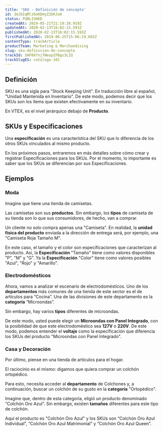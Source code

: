 ```yaml
---
title: 'SKU - Definición de concepto'
id: 3mJbIqMlz6oKDmyZ2bKJoA
status: PUBLISHED
createdAt: 2019-05-21T21:19:38.919Z
updatedAt: 2020-02-13T16:02:15.593Z
publishedAt: 2020-02-13T16:02:15.593Z
firstPublishedAt: 2019-06-25T15:06:19.665Z
contentType: trackArticle
productTeam: Marketing & Merchandising
slug: sku-definicion-de-concepto
trackId: 5AF0XfnjfWeopIFBgs3LIQ
trackSlugES: catalogo-101
---
```


## Definición

SKU es una sigla para "Stock Keeping Unit". En traducción libre al español, "Unidad Mantenida en Inventario". De este modo, podemos decir que los SKUs son los ítems que existen efectivamente en su inventario.

En VTEX, es el nivel jerárquico debajo de __Producto__.

## SKUs y Especificaciones

Una __especificación__ es una característica del SKU que lo diferencia de los otros SKUs vinculados al mismo producto.

En los próximos pasos, entraremos en más detalles sobre cómo crear y registrar Especificaciones para los SKUs. Por el momento, lo importante es saber que los SKUs se diferencian por sus Especificaciones.


## Ejemplos

### Moda

Imagine que tiene una tienda de camisetas.

Las camisetas son sus __productos__. Sin embargo, los __tipos__ de camiseta de su tienda son lo que sus consumidores, de hecho, van a comprar.

Un cliente no solo compra apenas una "Camiseta". En realidad, la __unidad física del producto__ enviada a la dirección de entrega será, por ejemplo, una "Camiseta Roja Tamaño M".
 
En este caso, el tamaño y el color son especificaciones que caracterizan al producto. Así, la __Especificación__ "Tamaño" tiene como valores disponibles "P", "M" y "G". Ya la __Especificación__ "Color" tiene como valores posibles "Azul", "Rojo" y "Amarillo". 

### Electrodomésticos

Ahora, vamos a analizar el escenario de electrodomésticos. Uno de los __departamentos__ más comunes de una tienda de este sector es el de artículos para “Cocina”. Una de las divisiones de este departamento es la __categoría__ “Microondas”.

Sin embargo, hay varios __tipos__ diferentes de microondas.

De este modo, usted puede elegir un __Microondas con Panel Integrado__, con la posibilidad de que este electrodoméstico sea __127V__ o __220V__. De este modo, podemos entender el __voltaje__ como la especificación que diferencia los SKUs del producto "Microondas con Panel Integrado".

### Casa y Decoración

Por último, piense en una tienda de artículos para el hogar.

El raciocinio es el mismo: digamos que quiera comprar un colchón ortopédico.

Para esto, necesita acceder al __departamento__ de Colchones y, a continuación, buscar un colchón de su gusto en la __categoría__ "Ortopédico".

Imagine que, dentro de esta categoría, eligió un producto denominado “Colchón Oro Azul”. Sin embargo, existen __tamaños__ diferentes para este tipo de colchón.

Aquí el producto es "Colchón Oro Azul" y los SKUs son “Colchón Oro Azul Individual”, “Colchón Oro Azul Matrimonial” y “Colchón Oro Azul Queen”.
